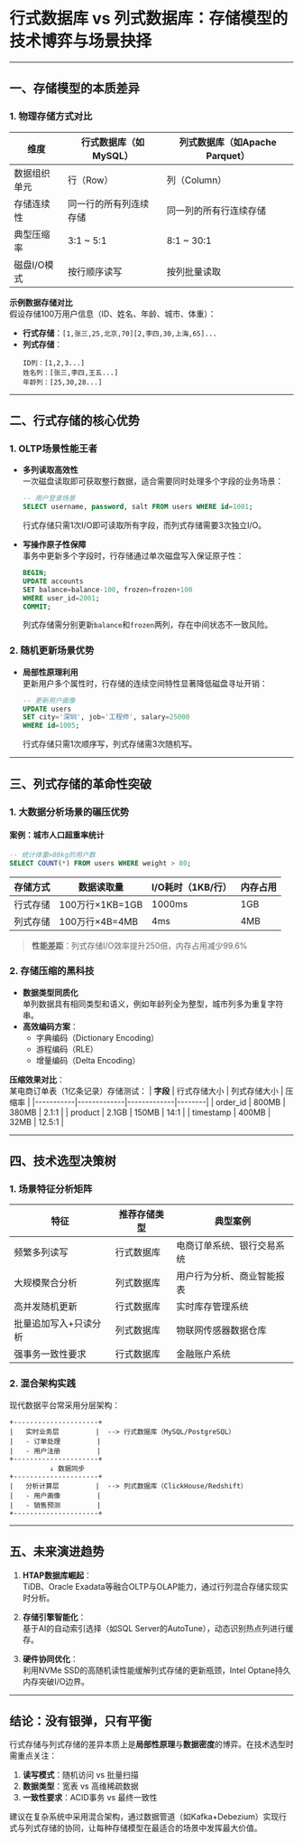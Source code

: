 # 行式数据库 vs 列式数据库：存储模型的技术博弈与场景抉择

---

## 一、存储模型的本质差异

### 1. **物理存储方式对比**
| **维度**       | 行式数据库（如MySQL）                | 列式数据库（如Apache Parquet）       |
|----------------|------------------------------------|------------------------------------|
| 数据组织单元    | 行（Row）                          | 列（Column）                       |
| 存储连续性      | 同一行的所有列连续存储              | 同一列的所有行连续存储              |
| 典型压缩率      | 3:1 ~ 5:1                         | 8:1 ~ 30:1                        |
| 磁盘I/O模式     | 按行顺序读写                        | 按列批量读取                        |

**示例数据存储对比**  
假设存储100万用户信息（ID、姓名、年龄、城市、体重）：  
- **行式存储**：`[1,张三,25,北京,70][2,李四,30,上海,65]...`  
- **列式存储**：  
  ```
  ID列：[1,2,3...]  
  姓名列：[张三,李四,王五...]  
  年龄列：[25,30,28...]  
  ```

---

## 二、行式存储的核心优势

### 1. **OLTP场景性能王者**
- **多列读取高效性**  
  一次磁盘读取即可获取整行数据，适合需要同时处理多个字段的业务场景：
  ```sql
  -- 用户登录场景
  SELECT username, password, salt FROM users WHERE id=1001;
  ```
  行式存储只需1次I/O即可读取所有字段，而列式存储需要3次独立I/O。

- **写操作原子性保障**  
  事务中更新多个字段时，行存储通过单次磁盘写入保证原子性：
  ```sql
  BEGIN;
  UPDATE accounts 
  SET balance=balance-100, frozen=frozen+100 
  WHERE user_id=2001;
  COMMIT;
  ```
  列式存储需分别更新`balance`和`frozen`两列，存在中间状态不一致风险。

### 2. **随机更新场景优势**
- **局部性原理利用**  
  更新用户多个属性时，行存储的连续空间特性显著降低磁盘寻址开销：
  ```sql
  -- 更新用户画像
  UPDATE users 
  SET city='深圳', job='工程师', salary=25000 
  WHERE id=1005;
  ```
  行式存储只需1次顺序写，列式存储需3次随机写。

---

## 三、列式存储的革命性突破

### 1. **大数据分析场景的碾压优势**
#### 案例：城市人口超重率统计
```sql
-- 统计体重>80kg的用户数
SELECT COUNT(*) FROM users WHERE weight > 80;
```
| **存储方式** | 数据读取量          | I/O耗时（1KB/行） | 内存占用        |
|------------|--------------------|-----------------|----------------|
| 行式存储     | 100万行×1KB=1GB    | 1000ms          | 1GB            |
| 列式存储     | 100万行×4B=4MB     | 4ms             | 4MB            |

> **性能差距**：列式存储I/O效率提升250倍，内存占用减少99.6%

### 2. **存储压缩的黑科技**
- **数据类型同质化**  
  单列数据具有相同类型和语义，例如年龄列全为整型，城市列多为重复字符串。  
- **高效编码方案**：  
  - 字典编码（Dictionary Encoding）  
  - 游程编码（RLE）  
  - 增量编码（Delta Encoding）

**压缩效果对比**：  
某电商订单表（1亿条记录）存储测试：
| **字段**   | 行式存储大小 | 列式存储大小 | 压缩率  |
|-----------|-------------|-------------|--------|
| order_id  | 800MB       | 380MB       | 2.1:1  |
| product   | 2.1GB       | 150MB       | 14:1   |
| timestamp | 400MB       | 32MB        | 12.5:1 |

---

## 四、技术选型决策树

### 1. **场景特征分析矩阵**
| **特征**                | 推荐存储类型       | 典型案例                          |
|-------------------------|------------------|----------------------------------|
| 频繁多列读写             | 行式数据库        | 电商订单系统、银行交易系统          |
| 大规模聚合分析           | 列式数据库        | 用户行为分析、商业智能报表          |
| 高并发随机更新           | 行式数据库        | 实时库存管理系统                   |
| 批量追加写入+只读分析    | 列式数据库        | 物联网传感器数据仓库               |
| 强事务一致性要求         | 行式数据库        | 金融账户系统                       |

### 2. **混合架构实践**
现代数据平台常采用分层架构：  
```
+---------------------+
|   实时业务层         |  --> 行式数据库（MySQL/PostgreSQL）
|   - 订单处理         |  
|   - 用户注册         |  
+---------------------+
          ↓ 数据同步
+---------------------+
|   分析计算层         |  --> 列式数据库（ClickHouse/Redshift）
|   - 用户画像         |  
|   - 销售预测         |  
+---------------------+
```

---

## 五、未来演进趋势

1. **HTAP数据库崛起**：  
   TiDB、Oracle Exadata等融合OLTP与OLAP能力，通过行列混合存储实现实时分析。

2. **存储引擎智能化**：  
   基于AI的自动索引选择（如SQL Server的AutoTune），动态识别热点列进行缓存。

3. **硬件协同优化**：  
   利用NVMe SSD的高随机读性能缓解列式存储的更新瓶颈，Intel Optane持久内存突破I/O边界。

---

## 结论：没有银弹，只有平衡

行式存储与列式存储的差异本质上是**局部性原理**与**数据密度**的博弈。在技术选型时需重点关注：  
1. **读写模式**：随机访问 vs 批量扫描  
2. **数据类型**：宽表 vs 高维稀疏数据  
3. **一致性要求**：ACID事务 vs 最终一致性  

建议在复杂系统中采用混合架构，通过数据管道（如Kafka+Debezium）实现行式与列式存储的协同，让每种存储模型在最适合的场景中发挥最大价值。